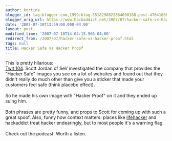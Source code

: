 ```yaml
---
author: kortina
blogger_id: tag:blogger.com,1999:blog-5518298822864690168.post-4704180651242654005
blogger_orig_url: https://www.hackaddict.net/2007/07/hacker-safe-vs-hacker-proof.html
date: '2007-07-10T13:59:00.000-04:00'
layout: post
modified_time: '2007-07-10T14:04:15.966-04:00'
redirect_from: /2007/07/hacker-safe-vs-hacker-proof.html
tags: null
title: Hacker Safe vs Hacker Proof
---
```


This is pretty hilarious:<br/><a href="http://www.twit.tv/104">Twit 104</a>.  Scott Jordan of SeV investigated the company that provides the "Hacker Safe" images you see on a lot of websites and found out that they didn't really do much other than give you a sticker that made your customers feel safe (think placebo effect).<br/><br/>So he made his own image with "Hacker Proof" on it and they ended up suing him.<br/><br/>Both phrases are pretty funny, and props to Scott for coming up with such a great spoof.  Also, funny how context matters: places like <a href="http://lifehacker.com">lifehacker</a> and hackaddict treat hacker endearingly, but to most people it's a warning flag.<br/><br/>Check out the podcast.  Worth a listen.